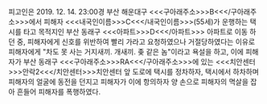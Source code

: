피고인은 2019. 12. 14. 23:00경 부산 해운대구 <<<구아래주소>>>B<<</구아래주소>>>에서 피해자 <<<내국인이름>>>C<<</내국인이름>>>(55세)가 운행하는 택시를 타고 목적지인 부산 동래구 <<<아파트>>>D<<</아파트>>> 아파트로 이동 하던 중, 피해자에게 신호를 위반하여 빨리 가라고 요청하였으나 거절당하였다는 이유로 피해자에게 "차도 못 사는 거지새끼. 개새끼. 좆 같은 놈"이라고 욕설을 하고, 이에 피해자가 부산 동래구 <<<구아래주소>>>RA<<</구아래주소>>>에 있는 <<<치안센터>>>안락2<<</치안센터>>>치안센터 앞 도로에 택시를 정차하자, 택시에서 하차하며 피해자의 얼굴에 동전을 던지고 피해자가 이에 항의하자 양 손으로 피해자의 멱살을 잡아 흔들어 피해자를 폭행하였다.
